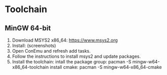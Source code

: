 # Toolchain

## MinGW 64-bit

1. Download MSYS2 x86_64: https://www.msys2.org
2. Install:
(screenshots)
3. Open ConEmu and refresh add tasks.
3. Follow the instructions to install msys2 and update packages.
4. Install the toolchain: 
intall the package group:
pacman -S mingw-w64-x86_64-toolchain
install cmake:
pacman -S mingw-w64-x86_64-cmake
